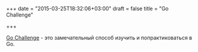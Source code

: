 +++
date = "2015-03-25T18:32:06+03:00"
draft = false
title = "Go Challenge"

+++

<p><a href="https://www.sysorchestra.com/2015/03/24/the-go-challenge-a-fun-way-to-learn-and-improve/">Go Challenge</a> - это замечательный способ изучить и попрактиковаться в Go.</p>

